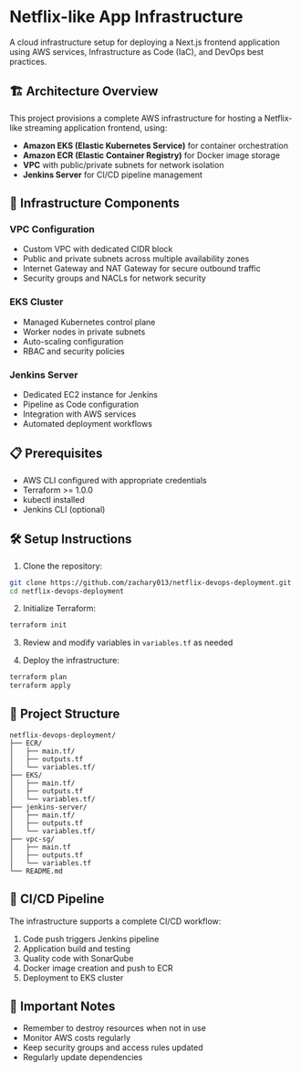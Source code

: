 # Netflix-like App Infrastructure

A cloud infrastructure setup for deploying a Next.js frontend application using AWS services, Infrastructure as Code (IaC), and DevOps best practices.

## 🏗️ Architecture Overview

This project provisions a complete AWS infrastructure for hosting a Netflix-like streaming application frontend, using:

- **Amazon EKS (Elastic Kubernetes Service)** for container orchestration
- **Amazon ECR (Elastic Container Registry)** for Docker image storage
- **VPC** with public/private subnets for network isolation
- **Jenkins Server** for CI/CD pipeline management

## 🚀 Infrastructure Components

### VPC Configuration
- Custom VPC with dedicated CIDR block
- Public and private subnets across multiple availability zones
- Internet Gateway and NAT Gateway for secure outbound traffic
- Security groups and NACLs for network security

### EKS Cluster
- Managed Kubernetes control plane
- Worker nodes in private subnets
- Auto-scaling configuration
- RBAC and security policies

### Jenkins Server
- Dedicated EC2 instance for Jenkins
- Pipeline as Code configuration
- Integration with AWS services
- Automated deployment workflows

## 📋 Prerequisites

- AWS CLI configured with appropriate credentials
- Terraform >= 1.0.0
- kubectl installed
- Jenkins CLI (optional)

## 🛠️ Setup Instructions

1. Clone the repository:
```bash
git clone https://github.com/zachary013/netflix-devops-deployment.git
cd netflix-devops-deployment
```

2. Initialize Terraform:
```bash
terraform init
```

3. Review and modify variables in `variables.tf` as needed

4. Deploy the infrastructure:
```bash
terraform plan
terraform apply
```

## 📂 Project Structure

```
netflix-devops-deployment/
├── ECR/
│   ├── main.tf/
│   ├── outputs.tf
│   └── variables.tf/
├── EKS/
│   ├── main.tf/
│   ├── outputs.tf
│   └── variables.tf/
├── jenkins-server/
│   ├── main.tf/
│   ├── outputs.tf
│   └── variables.tf/
├── vpc-sg/
│   ├── main.tf
│   ├── outputs.tf
│   └── variables.tf
└── README.md
```

## 🔄 CI/CD Pipeline

The infrastructure supports a complete CI/CD workflow:
1. Code push triggers Jenkins pipeline
2. Application build and testing
3. Quality code with SonarQube
4. Docker image creation and push to ECR
5. Deployment to EKS cluster


## 🚨 Important Notes

- Remember to destroy resources when not in use
- Monitor AWS costs regularly
- Keep security groups and access rules updated
- Regularly update dependencies

